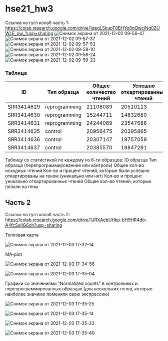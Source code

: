 # hse21_hw3
Ссылка на гугл колаб часть 1: https://colab.research.google.com/drive/1qegLSkupT8BHYo8qQwciNg0ZUWLE_pw_?usp=sharing
![Снимок экрана от 2021-12-02 09-56-47](https://user-images.githubusercontent.com/93282657/144373759-769b62b0-9fc0-405c-aae5-bf14267e0efc.png)
![Снимок экрана от 2021-12-02 09-57-37](https://user-images.githubusercontent.com/93282657/144373794-484e8299-62bc-43c0-9a33-285987df4689.png)
![Снимок экрана от 2021-12-02 09-57-53](https://user-images.githubusercontent.com/93282657/144373804-2cec8cf1-77d7-4c61-95df-f7f8415991b8.png)
![Снимок экрана от 2021-12-02 09-58-10](https://user-images.githubusercontent.com/93282657/144373815-8bd2a1ac-34b6-4035-a1a1-ba1ca5489461.png)
![Снимок экрана от 2021-12-02 09-58-24](https://user-images.githubusercontent.com/93282657/144373823-87c4103b-bad5-497e-b97b-6df60bc026ce.png)
![Снимок экрана от 2021-12-02 09-59-23](https://user-images.githubusercontent.com/93282657/144373830-d4454f3d-51ee-4e4d-b654-d04d0af0d45f.png)

### Таблица
ID | Тип образца | Общее количество чтений | Успешно откартированных чтений | Уникально откартированных чтений | Чтений, попавших на гены | 
 --- |--- |--- |--- |--- | ---
SRR3414629 | reprogramming | 21106089 | 20510113 | 18375888 | 16049609 |
SRR3414630 | reprogramming | 15244711 | 14832680 | 13186139 | 11465324 |
SRR3414631 | reprogramming | 24244069 | 23547686 | 20928945 | 18408851 |
SRR3414635 | control | 20956475 | 20395865 | 18428317 | 16275997 |
SRR3414636 | control | 20307147 | 19757059 | 17825380 | 15757580 |
SRR3414637 | control | 20385570 | 19847291 | 17844858 | 15736978 |

Таблицу со статистикой по каждому из 6-ти образцов:
ID образца
Тип образца (перепрограммированние или контроль)
Общее кол-во исходных чтений
Кол-во и процент чтений, которые были успешно откартированы на геном (уникально или нет)
Кол-во и процент уникально откартированных чтений
Общее кол-во чтений, которые попали на гены

## Часть 2

Ссылка на гугл колаб часть 2: https://colab.research.google.com/drive/1JRXAebUHkp-bH9HR4db-A4fcSgiIG6oh?usp=sharing

Тепловая карта

![Снимок экрана от 2021-12-03 17-32-14](https://user-images.githubusercontent.com/93282657/144619871-fcdb722d-5096-4372-99cd-cf168e168f90.png) 

MA-plot

![Снимок экрана от 2021-12-03 17-34-56](https://user-images.githubusercontent.com/93282657/144620288-3ee0a81c-6a06-4d61-8684-fbc54215a5d3.png)

![Снимок экрана от 2021-12-03 17-35-04](https://user-images.githubusercontent.com/93282657/144620300-c6205a10-3919-4e2c-a077-f020100e7c75.png)

Графики со значениями "Normalized counts" в контрольных и перепрограммированных образцах 
(для нескольких генов, которые наиболее значимо поменяли свою экспрессию)


![Снимок экрана от 2021-12-03 17-35-25](https://user-images.githubusercontent.com/93282657/144620317-a53a8452-c3e0-49f6-9ca5-4f6614a98cd5.png) 

![Снимок экрана от 2021-12-03 17-35-14](https://user-images.githubusercontent.com/93282657/144620304-1f23cd2d-9f8c-4691-8d16-facd0258fd05.png)

![Снимок экрана от 2021-12-03 17-35-33](https://user-images.githubusercontent.com/93282657/144620428-75e26bbd-7b43-4c4d-8b38-d2d155ea9f31.png)

![Снимок экрана от 2021-12-03 17-35-40](https://user-images.githubusercontent.com/93282657/144620441-995e4b38-fa12-40fa-951c-fc7c7b1c5565.png)


